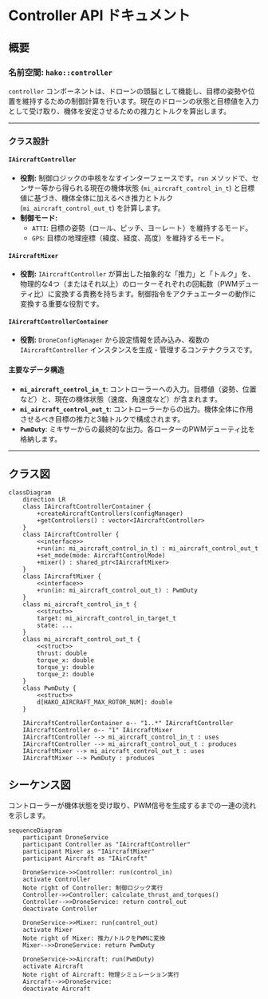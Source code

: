 # Controller API ドキュメント

## 概要

### 名前空間: `hako::controller`

`controller` コンポーネントは、ドローンの頭脳として機能し、目標の姿勢や位置を維持するための制御計算を行います。現在のドローンの状態と目標値を入力として受け取り、機体を安定させるための推力とトルクを算出します。

---

### クラス設計

#### **`IAircraftController`**

-   **役割:** 制御ロジックの中核をなすインターフェースです。`run` メソッドで、センサー等から得られる現在の機体状態 (`mi_aircraft_control_in_t`) と目標値に基づき、機体全体に加えるべき推力とトルク (`mi_aircraft_control_out_t`) を計算します。
-   **制御モード:**
    -   `ATTI`: 目標の姿勢（ロール、ピッチ、ヨーレート）を維持するモード。
    -   `GPS`: 目標の地理座標（緯度、経度、高度）を維持するモード。

#### **`IAircraftMixer`**

-   **役割:** `IAircraftController` が算出した抽象的な「推力」と「トルク」を、物理的な4つ（またはそれ以上）のローターそれぞれの回転数（PWMデューティ比）に変換する責務を持ちます。制御指令をアクチュエーターの動作に変換する重要な役割です。

#### **`IAircraftControllerContainer`**

-   **役割:** `DroneConfigManager` から設定情報を読み込み、複数の `IAircraftController` インスタンスを生成・管理するコンテナクラスです。

#### **主要なデータ構造**

-   **`mi_aircraft_control_in_t`**: コントローラーへの入力。目標値（姿勢、位置など）と、現在の機体状態（速度、角速度など）が含まれます。
-   **`mi_aircraft_control_out_t`**: コントローラーからの出力。機体全体に作用させるべき目標の推力と3軸トルクで構成されます。
-   **`PwmDuty`**: ミキサーからの最終的な出力。各ローターのPWMデューティ比を格納します。

---

## クラス図

```mermaid
classDiagram
    direction LR
    class IAircraftControllerContainer {
        +createAircraftControllers(configManager)
        +getControllers() : vector<IAircraftController>
    }
    class IAircraftController {
        <<interface>>
        +run(in: mi_aircraft_control_in_t) : mi_aircraft_control_out_t
        +set_mode(mode: AircraftControlMode)
        +mixer() : shared_ptr<IAircraftMixer>
    }
    class IAircraftMixer {
        <<interface>>
        +run(in: mi_aircraft_control_out_t) : PwmDuty
    }
    class mi_aircraft_control_in_t {
        <<struct>>
        target: mi_aircraft_control_in_target_t
        state: ...
    }
    class mi_aircraft_control_out_t {
        <<struct>>
        thrust: double
        torque_x: double
        torque_y: double
        torque_z: double
    }
    class PwmDuty {
        <<struct>>
        d[HAKO_AIRCRAFT_MAX_ROTOR_NUM]: double
    }

    IAircraftControllerContainer o-- "1..*" IAircraftController
    IAircraftController o-- "1" IAircraftMixer
    IAircraftController --> mi_aircraft_control_in_t : uses
    IAircraftController --> mi_aircraft_control_out_t : produces
    IAircraftMixer --> mi_aircraft_control_out_t : uses
    IAircraftMixer --> PwmDuty : produces
```

## シーケンス図

コントローラーが機体状態を受け取り、PWM信号を生成するまでの一連の流れを示します。

```mermaid
sequenceDiagram
    participant DroneService
    participant Controller as "IAircraftController"
    participant Mixer as "IAircraftMixer"
    participant Aircraft as "IAirCraft"

    DroneService->>Controller: run(control_in)
    activate Controller
    Note right of Controller: 制御ロジック実行
    Controller->>Controller: calculate_thrust_and_torques()
    Controller-->>DroneService: return control_out
    deactivate Controller

    DroneService->>Mixer: run(control_out)
    activate Mixer
    Note right of Mixer: 推力/トルクをPWMに変換
    Mixer-->>DroneService: return PwmDuty

    DroneService->>Aircraft: run(PwmDuty)
    activate Aircraft
    Note right of Aircraft: 物理シミュレーション実行
    Aircraft-->>DroneService:
    deactivate Aircraft
```
